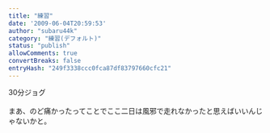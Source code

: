 ```yaml
---
title: "練習"
date: '2009-06-04T20:59:53'
author: "subaru44k"
category: "練習(デフォルト)"
status: "publish"
allowComments: true
convertBreaks: false
entryHash: "249f3338ccc0fca87df83797660cfc21"
---
```

30分ジョグ<br>
<br>
まあ、のど痛かったってことでここ二日は風邪で走れなかったと思えばいいんじゃないかと。
